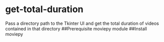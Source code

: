 # get-total-duration
Pass a directory path to the Tkinter UI and get the total duration of videos contained in that directory
##Prerequisite
moviepy module
##Install moviepy

